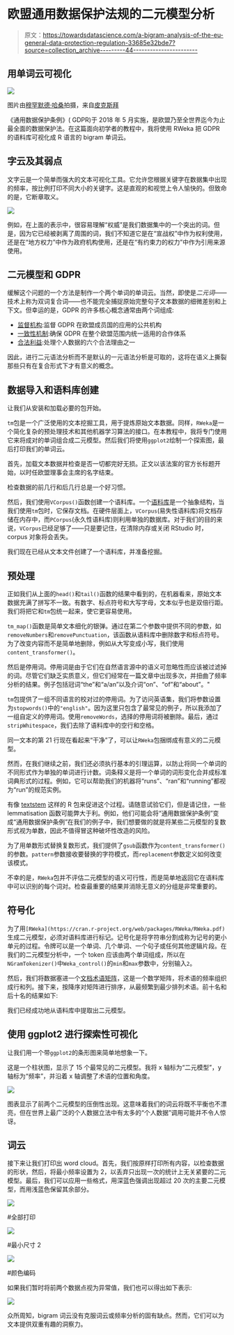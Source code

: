 # 欧盟通用数据保护法规的二元模型分析

> 原文：<https://towardsdatascience.com/a-bigram-analysis-of-the-eu-general-data-protection-regulation-33685e32bde7?source=collection_archive---------44----------------------->

## 用单词云可视化

![](img/7c7393c7a24ab39db882455aabfab0a3.png)

图片由[穆罕默德·哈桑](https://pixabay.com/users/mohamed_hassan-5229782/?utm_source=link-attribution&utm_medium=referral&utm_campaign=image&utm_content=3256079)拍摄，来自[皮克斯拜](https://pixabay.com/?utm_source=link-attribution&utm_medium=referral&utm_campaign=image&utm_content=3256079)

《通用数据保护条例》( GDPR)于 2018 年 5 月实施，是欧盟乃至全世界迄今为止最全面的数据保护法。在这篇面向初学者的教程中，我将使用 RWeka 把 GDPR 的语料库可视化成 R 语言的 bigram 单词云。

## **字云及其弱点**

文字云是一个简单而强大的文本可视化工具。它允许您根据关键字在数据集中出现的频率，按比例打印不同大小的关键字。这是直观的和视觉上令人愉快的。但致命的是，它断章取义。

![](img/a50182b279063c79ab596ab5e5ae9432.png)

例如，在上面的表示中，很容易理解“权威”是我们数据集中的一个突出的词。但是，因为它已经被剥离了周围的词，我们不知道它是在“宣战权”中作为权利使用，还是在“地方权力”中作为政府机构使用，还是在“有约束力的权力”中作为引用来源使用。

## **二元模型和 GDPR**

缓解这个问题的一个方法是制作一个两个单词的单词云。当然，即使是*二元词*——技术上称为双词复合词——也不能完全捕捉原始完整句子文本数据的细微差别和上下文。但幸运的是，GDPR 的许多核心概念通常由两个词组成:

*   [监督机构](https://gdpr-info.eu/art-51-gdpr/):监督 GDPR 在欧盟成员国的应用的公共机构
*   [一致性机制](https://gdpr-info.eu/art-63-gdpr/):确保 GDPR 在整个欧盟范围内统一适用的合作体系
*   [合法利益](https://gdpr-info.eu/art-6-gdpr/):处理个人数据的六个合法理由之一

因此，进行二元语法分析而不是默认的一元语法分析是可取的，这将在语义上撕裂那些只有在复合形式下才有意义的概念。

## **数据导入和语料库创建**

让我们从安装和加载必要的包开始。

`tm`包是一个广泛使用的文本挖掘工具，用于提炼原始文本数据。同样，`RWeka`是一个简化复杂的预处理技术和其他机器学习算法的接口。在本教程中，我将专门使用它来将成对的单词组合成二元模型。然后我们将使用`ggplot2`绘制一个探索图，最后打印我们的单词云。

首先，加载文本数据并检查是否一切都完好无损。正文以该法案的官方长标题开始，以时任欧盟理事会主席的名字结束。

检查数据的前几行和后几行总是一个好习惯。

然后，我们使用`VCorpus()`函数创建一个语料库。一个[语料库](https://cran.r-project.org/web/packages/tm/vignettes/tm.pdf)是一个抽象结构，当我们使用`tm`包时，它保存文档。在硬件层面上，`VCorpus`(易失性语料库)将文档存储在内存中，而`PCorpus`(永久性语料库)则利用单独的数据库。对于我们的目的来说，`VCorpus`已经足够了——只是要记住，在清除内存或关闭 RStudio 时，corpus 对象将会丢失。

我们现在已经从文本文件创建了一个语料库，并准备挖掘。

## 预处理

正如我们从上面的`head()`和`tail()`函数的结果中看到的，在机器看来，原始文本数据充满了拼写不一致。有数字、标点符号和大写字母，文本似乎也是双倍行距。我们将把它和`tm`包统一起来，使它更容易使用。

`tm_map()`函数是简单文本细化的银弹。通过在第二个参数中提供不同的参数，如`removeNumbers`和`removePunctuation`，该函数从语料库中删除数字和标点符号。为了改变内容而不是简单地删除，例如从大写变成小写，我们使用`content_transformer()`。

然后是停用词。停用词是由于它们在自然语言源中的语义可忽略性而应该被过滤掉的词。尽管它们缺乏实质意义，但它们经常在一篇文章中出现多次，并扭曲了频率分析的结果。例子包括冠词“the”和“a/an”以及介词“on”、“of”和“about”。"

`tm`包提供了一组不同语言的校对过的停用词。为了访问英语集，我们将参数设置为`stopwords()`中的`"english"`。因为这里只包含了最常见的例子，所以我添加了一组自定义的停用词。使用`removeWords`，选择的停用词将被删除。最后，通过`stripWhitespace`，我们去除了语料库中的空行和空格。

同一文本的第 21 行现在看起来“干净”了，可以让`RWeka`包捆绑成有意义的二元模型。

然而，在我们继续之前，我们还必须执行基本的引理运算，以防止将同一个单词的不同形式作为单独的单词进行计数。词条释义是将一个单词的词形变化合并成标准词典形式的过程。例如，它可以帮助我们的机器将“runs”、“ran”和“running”都视为“run”的规范实例。

有像 [textstem](https://cran.r-project.org/web/packages/textstem/textstem.pdf) 这样的 R 包来促进这个过程。请随意试验它们，但是请记住，一些 lemmatisation 函数可能弊大于利。例如，他们可能会将“通用数据保护条例”变成“通用数据保护条例”在我们的例子中，我们想要做的就是将某些二元模型的复数形式视为单数，因此不值得冒这种破坏性改造的风险。

为了用单数形式替换复数形式，我们提供了`gsub`函数作为`content_transformer()`的参数。`pattern`参数接收要替换的字符模式，而`replacement`参数定义如何改变该模式。

不幸的是，`RWeka`包并不评估二元模型的语义可行性，而是简单地返回它在语料库中可以识别的每个词对。检查最重要的结果并消除无意义的分组是非常重要的。

## 符号化

为了用`[RWeka](https://cran.r-project.org/web/packages/RWeka/RWeka.pdf)`生成二元模型，必须对语料库进行标记。记号化是将字符串分割成称为记号的更小单元的过程。令牌可以是一个单词、几个单词、一个句子或任何其他逻辑片段。在我们的二元模型分析中，一个 token 应该由两个单词组成，所以在`NGramTokenizer()`中`Weka_control()`的`min`和`max`参数中，分别输入`2`。

然后，我们将数据塞进一个[文档术语矩阵](https://www.rdocumentation.org/packages/tm/versions/0.7-7/topics/TermDocumentMatrix)，这是一个数学矩阵，将术语的频率组织成行和列。接下来，按降序对矩阵进行排序，从最频繁到最少排列术语。前十名和后十名的结果如下:

我们已经成功地从语料库中提取出二元模型。

## 使用 ggplot2 进行探索性可视化

让我们用一个带`ggplot2`的条形图来简单地想象一下。

这是一个柱状图，显示了 15 个最常见的二元模型。我将 x 轴标为“二元模型”，y 轴标为“频率”，并沿着 x 轴调整了术语的位置和角度。

![](img/1c782c9f32cad592f2d62d97140a528b.png)

图表显示了前两个二元模型的压倒性出现。这意味着我们的词云将既不平衡也不漂亮，但在世界上最广泛的个人数据立法中有太多的“个人数据”调用可能并不令人惊讶。

## 词云

接下来让我们打印出 word cloud。首先，我们按原样打印所有内容，以检查数据的形状，然后，将最小频率设置为 2，以丢弃只出现一次的统计上无关紧要的二元模型。最后，我们可以应用一些格式，用深蓝色强调出现超过 20 次的主要二元模型，而用浅蓝色保留其余部分。

![](img/c86bdb6c3978607f4a5e8f3daab86761.png)

#全部打印

![](img/915f221497ece394d5a2a7a732c872d4.png)

#最小尺寸 2

![](img/8278285935476223a854d9829c4a1b0f.png)

#颜色编码

如果我们暂时将前两个数据点视为异常值，我们也可以得出如下表示:

![](img/ebb1db1cfa19187aba49d62c484c2f03.png)

众所周知，bigram 词云没有克服词云或频率分析的固有缺点。然而，它们可以为文本提供双重有趣的洞察力。